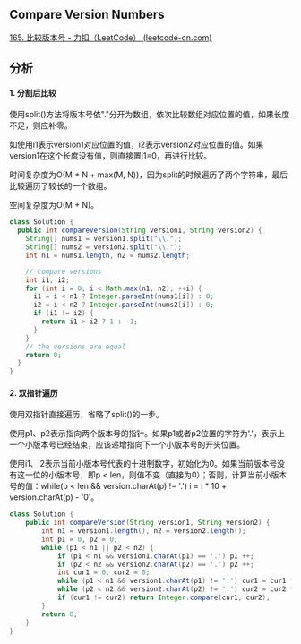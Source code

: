 ## Compare Version Numbers

[165. 比较版本号 - 力扣（LeetCode） (leetcode-cn.com)](https://leetcode-cn.com/problems/compare-version-numbers/)

## 分析

#### 1. 分割后比较

使用split()方法将版本号依"."分开为数组，依次比较数组对应位置的值，如果长度不足，则应补零。

如使用i1表示version1对应位置的值，i2表示version2对应位置的值。如果version1在这个长度没有值，则直接置i1=0，再进行比较。

时间复杂度为O(M + N + max(M, N))，因为split的时候遍历了两个字符串，最后比较遍历了较长的一个数组。

空间复杂度为O(M + N)。

```java
class Solution {
  public int compareVersion(String version1, String version2) {
    String[] nums1 = version1.split("\\.");
    String[] nums2 = version2.split("\\.");
    int n1 = nums1.length, n2 = nums2.length;

    // compare versions
    int i1, i2;
    for (int i = 0; i < Math.max(n1, n2); ++i) {
      i1 = i < n1 ? Integer.parseInt(nums1[i]) : 0;
      i2 = i < n2 ? Integer.parseInt(nums2[i]) : 0;
      if (i1 != i2) {
        return i1 > i2 ? 1 : -1;
      }
    }
    // the versions are equal
    return 0;
  }
}
```

#### 2. 双指针遍历

使用双指针直接遍历，省略了split()的一步。

使用p1、p2表示指向两个版本号的指针。如果p1或者p2位置的字符为'.'，表示上一个小版本号已经结束，应该递增指向下一个小版本号的开头位置。

使用i1、i2表示当前小版本号代表的十进制数字，初始化为0。如果当前版本号没有这一位的小版本号，即p < len，则值不变（直接为0）；否则，计算当前小版本号的值：while(p < len && version.charAt(p) != '.') i = i \* 10 + version.charAt(p) - '0'。

```java
class Solution {
    public int compareVersion(String version1, String version2) {
        int n1 = version1.length(), n2 = version2.length();
        int p1 = 0, p2 = 0;
        while (p1 < n1 || p2 < n2) {
            if (p1 < n1 && version1.charAt(p1) == '.') p1 ++;
            if (p2 < n2 && version2.charAt(p2) == '.') p2 ++;
            int cur1 = 0, cur2 = 0;
            while (p1 < n1 && version1.charAt(p1) != '.') cur1 = cur1 * 10 + version1.charAt(p1 ++) - '0';
            while (p2 < n2 && version2.charAt(p2) != '.') cur2 = cur2 * 10 + version2.charAt(p2 ++) - '0';
            if (cur1 != cur2) return Integer.compare(cur1, cur2);
        }
        return 0;
    }
}
```


